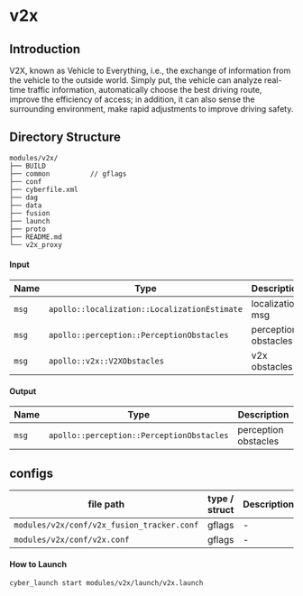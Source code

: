 # v2x

## Introduction
  V2X, known as Vehicle to Everything, i.e., the exchange of information from the vehicle to the outside world. Simply put, the vehicle can analyze real-time traffic information, automatically choose the best driving route, improve the efficiency of access; in addition, it can also sense the surrounding environment, make rapid adjustments to improve driving safety.


## Directory Structure
```shell
modules/v2x/
├── BUILD
├── common          // gflags
├── conf
├── cyberfile.xml
├── dag
├── data
├── fusion
├── launch
├── proto
├── README.md
└── v2x_proxy
```

#### Input

| Name  | Type                                             | Description         |
| ----- | ------------------------------------------------ | ------------------- |
| `msg` | `apollo::localization::LocalizationEstimate`     |  localization msg   |
| `msg` | `apollo::perception::PerceptionObstacles`        |perception obstacles |
| `msg` | `apollo::v2x::V2XObstacles`                      |  v2x obstacles      |

#### Output

| Name  | Type                                             | Description         |
| ----- | ------------------------------------------------ | ------------------- |
| `msg` | `apollo::perception::PerceptionObstacles`        | perception obstacles|


## configs
 
| file path                                              | type / struct        | Description   |
| ------------------------------------------------------ | -------------------- | ------------- |
|  `modules/v2x/conf/v2x_fusion_tracker.conf`            | gflags               |       -       |
|  `modules/v2x/conf/v2x.conf`                           | gflags               |       -       |

#### How to Launch

```bash
cyber_launch start modules/v2x/launch/v2x.launch
```
